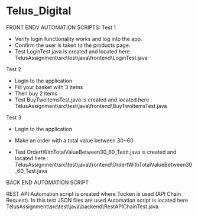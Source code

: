 # Telus_Digital
FRONT ENDV AUTOMATION SCRIPTS:
Test 1
*  Verify login functionality works and log into the app.
*  Confirm the user is taken to the products page.
*  Test LoginTest.java  is created and located here TelusAssignment\src\test\java\frontend\LoginTest.java

Test 2
* Login to the application 
* Fill your basket with 3 items
* Then buy 2 items
* Test BuyTwoItemsTest.java is created and located here : TelusAssignment\src\test\java\frontend\BuyTwoItemsTest.java
  
Test 3
* Login to the application
* Make an order with a total value between $30-$60
  
* Test OrdertWithTotalValueBetween30_60_Testt.java is created and located here : TelusAssignment\src\test\java\frontend\OrdertWithTotalValueBetween30_60_Test.java

BACK END AUTOMATION SCRIPT

REST API Automation script is created where Tocken is used (API Chain Request).
In this test JSON files are used
Automation script is located here TelusAssignment\src\test\java\backend\RestAPIChainTest.java


